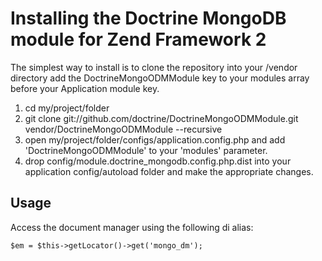 # Installing the Doctrine MongoDB module for Zend Framework 2 
The simplest way to install is to clone the repository into your /vendor directory add the 
DoctrineMongoODMModule key to your modules array before your Application module key.

  1. cd my/project/folder
  2. git clone git://github.com/doctrine/DoctrineMongoODMModule.git vendor/DoctrineMongoODMModule --recursive
  3. open my/project/folder/configs/application.config.php and add 'DoctrineMongoODMModule' to your 'modules' parameter.
  4. drop config/module.doctrine_mongodb.config.php.dist into your application config/autoload folder
     and make the appropriate changes.
     
## Usage
Access the document manager using the following di alias: 

    $em = $this->getLocator()->get('mongo_dm');